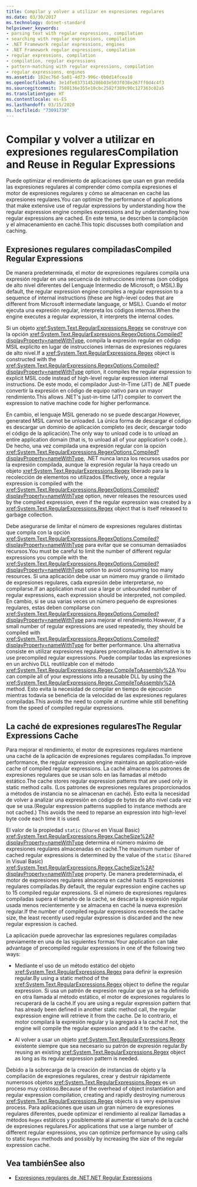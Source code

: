 ```yaml
---
title: Compilar y volver a utilizar en expresiones regulares
ms.date: 03/30/2017
ms.technology: dotnet-standard
helpviewer_keywords:
- parsing text with regular expressions, compilation
- searching with regular expressions, compilation
- .NET Framework regular expressions, engines
- .NET Framework regular expressions, compilation
- regular expressions, compilation
- compilation, regular expressions
- pattern-matching with regular expressions, compilation
- regular expressions, engines
ms.assetid: 182ec76d-5a01-4d73-996c-0b0d14fcea18
ms.openlocfilehash: 3e1dfe8373145286b03e503f038e267ff0d4c4f3
ms.sourcegitcommit: 7588136e355e10cbc2582f389c90c127363c02a5
ms.translationtype: HT
ms.contentlocale: es-ES
ms.lasthandoff: 03/15/2020
ms.locfileid: "73091730"
---
```

# <a name="compilation-and-reuse-in-regular-expressions"></a><span data-ttu-id="d30ec-102">Compilar y volver a utilizar en expresiones regulares</span><span class="sxs-lookup"><span data-stu-id="d30ec-102">Compilation and Reuse in Regular Expressions</span></span>
<span data-ttu-id="d30ec-103">Puede optimizar el rendimiento de aplicaciones que usan en gran medida las expresiones regulares al comprender cómo compila expresiones el motor de expresiones regulares y cómo se almacenan en caché las expresiones regulares.</span><span class="sxs-lookup"><span data-stu-id="d30ec-103">You can optimize the performance of applications that make extensive use of regular expressions by understanding how the regular expression engine compiles expressions and by understanding how regular expressions are cached.</span></span> <span data-ttu-id="d30ec-104">En este tema, se describen la compilación y el almacenamiento en caché.</span><span class="sxs-lookup"><span data-stu-id="d30ec-104">This topic discusses both compilation and caching.</span></span>  
  
## <a name="compiled-regular-expressions"></a><span data-ttu-id="d30ec-105">Expresiones regulares compiladas</span><span class="sxs-lookup"><span data-stu-id="d30ec-105">Compiled Regular Expressions</span></span>  
 <span data-ttu-id="d30ec-106">De manera predeterminada, el motor de expresiones regulares compila una expresión regular en una secuencia de instrucciones internas (son códigos de alto nivel diferentes del Lenguaje Intermedio de Microsoft, o MSIL).</span><span class="sxs-lookup"><span data-stu-id="d30ec-106">By default, the regular expression engine compiles a regular expression to a sequence of internal instructions (these are high-level codes that are different from Microsoft intermediate language, or MSIL).</span></span> <span data-ttu-id="d30ec-107">Cuando el motor ejecuta una expresión regular, interpreta los códigos internos.</span><span class="sxs-lookup"><span data-stu-id="d30ec-107">When the engine executes a regular expression, it interprets the internal codes.</span></span>  
  
 <span data-ttu-id="d30ec-108">Si un objeto <xref:System.Text.RegularExpressions.Regex> se construye con la opción <xref:System.Text.RegularExpressions.RegexOptions.Compiled?displayProperty=nameWithType>, compila la expresión regular en código MSIL explícito en lugar de instrucciones internas de expresiones regulares de alto nivel.</span><span class="sxs-lookup"><span data-stu-id="d30ec-108">If a <xref:System.Text.RegularExpressions.Regex> object is constructed with the <xref:System.Text.RegularExpressions.RegexOptions.Compiled?displayProperty=nameWithType> option, it compiles the regular expression to explicit MSIL code instead of high-level regular expression internal instructions.</span></span> <span data-ttu-id="d30ec-109">De este modo, el compilador Just-In-Time (JIT) de .NET puede convertir la expresión en código de equipo nativo para un mayor rendimiento.</span><span class="sxs-lookup"><span data-stu-id="d30ec-109">This allows .NET's just-in-time (JIT) compiler to convert the expression to native machine code for higher performance.</span></span>  
  
<span data-ttu-id="d30ec-110">En cambio, el lenguaje MSIL generado no se puede descargar.</span><span class="sxs-lookup"><span data-stu-id="d30ec-110">However, generated MSIL cannot be unloaded.</span></span> <span data-ttu-id="d30ec-111">La única forma de descargar el código es descargar un dominio de aplicación completo (es decir, descargar todo el código de la aplicación).</span><span class="sxs-lookup"><span data-stu-id="d30ec-111">The only way to unload code is to unload an entire application domain (that is, to unload all of your application's code.).</span></span> <span data-ttu-id="d30ec-112">De hecho, una vez compilada una expresión regular con la opción <xref:System.Text.RegularExpressions.RegexOptions.Compiled?displayProperty=nameWithType>, .NET nunca lanza los recursos usados por la expresión compilada, aunque la expresión regular la haya creado un objeto <xref:System.Text.RegularExpressions.Regex> liberado para la recolección de elementos no utilizados.</span><span class="sxs-lookup"><span data-stu-id="d30ec-112">Effectively, once a regular expression is compiled with the <xref:System.Text.RegularExpressions.RegexOptions.Compiled?displayProperty=nameWithType> option,   never releases the resources used by the compiled expression, even if the regular expression was created by a <xref:System.Text.RegularExpressions.Regex> object that is itself released to garbage collection.</span></span>  
  
 <span data-ttu-id="d30ec-113">Debe asegurarse de limitar el número de expresiones regulares distintas que compila con la opción <xref:System.Text.RegularExpressions.RegexOptions.Compiled?displayProperty=nameWithType> para evitar que se consuman demasiados recursos.</span><span class="sxs-lookup"><span data-stu-id="d30ec-113">You must be careful to limit the number of different regular expressions you compile with the <xref:System.Text.RegularExpressions.RegexOptions.Compiled?displayProperty=nameWithType> option to avoid consuming too many resources.</span></span> <span data-ttu-id="d30ec-114">Si una aplicación debe usar un número muy grande o ilimitado de expresiones regulares, cada expresión debe interpretarse, no compilarse.</span><span class="sxs-lookup"><span data-stu-id="d30ec-114">If an application must use a large or unbounded number of regular expressions, each expression should be interpreted, not compiled.</span></span> <span data-ttu-id="d30ec-115">En cambio, si se usa varias veces un número pequeño de expresiones regulares, estas deben compilarse con <xref:System.Text.RegularExpressions.RegexOptions.Compiled?displayProperty=nameWithType> para mejorar el rendimiento.</span><span class="sxs-lookup"><span data-stu-id="d30ec-115">However, if a small number of regular expressions are used repeatedly, they should be compiled with <xref:System.Text.RegularExpressions.RegexOptions.Compiled?displayProperty=nameWithType> for better performance.</span></span> <span data-ttu-id="d30ec-116">Una alternativa consiste en utilizar expresiones regulares precompiladas.</span><span class="sxs-lookup"><span data-stu-id="d30ec-116">An alternative is to use precompiled regular expressions.</span></span> <span data-ttu-id="d30ec-117">Puede compilar todas las expresiones en un archivo DLL reutilizable con el método <xref:System.Text.RegularExpressions.Regex.CompileToAssembly%2A>.</span><span class="sxs-lookup"><span data-stu-id="d30ec-117">You can compile all of your expressions into a reusable DLL by using the <xref:System.Text.RegularExpressions.Regex.CompileToAssembly%2A> method.</span></span> <span data-ttu-id="d30ec-118">Esto evita la necesidad de compilar en tiempo de ejecución mientras todavía se beneficia de la velocidad de las expresiones regulares compiladas.</span><span class="sxs-lookup"><span data-stu-id="d30ec-118">This avoids the need to compile at runtime while still benefiting from the speed of compiled regular expressions.</span></span>  
  
## <a name="the-regular-expressions-cache"></a><span data-ttu-id="d30ec-119">La caché de expresiones regulares</span><span class="sxs-lookup"><span data-stu-id="d30ec-119">The Regular Expressions Cache</span></span>  
 <span data-ttu-id="d30ec-120">Para mejorar el rendimiento, el motor de expresiones regulares mantiene una caché de la aplicación de expresiones regulares compiladas.</span><span class="sxs-lookup"><span data-stu-id="d30ec-120">To improve performance, the regular expression engine maintains an application-wide cache of compiled regular expressions.</span></span> <span data-ttu-id="d30ec-121">La caché almacena los patrones de expresiones regulares que se usan solo en las llamadas al método estático.</span><span class="sxs-lookup"><span data-stu-id="d30ec-121">The cache stores regular expression patterns that are used only in static method calls.</span></span> <span data-ttu-id="d30ec-122">(Los patrones de expresiones regulares proporcionados a métodos de instancia no se almacenan en caché). Esto evita la necesidad de volver a analizar una expresión en código de bytes de alto nivel cada vez que se usa.</span><span class="sxs-lookup"><span data-stu-id="d30ec-122">(Regular expression patterns supplied to instance methods are not cached.) This avoids the need to reparse an expression into high-level byte code each time it is used.</span></span>  
  
 <span data-ttu-id="d30ec-123">El valor de la propiedad `static` (`Shared` en Visual Basic) <xref:System.Text.RegularExpressions.Regex.CacheSize%2A?displayProperty=nameWithType> determina el número máximo de expresiones regulares almacenadas en caché.</span><span class="sxs-lookup"><span data-stu-id="d30ec-123">The maximum number of cached regular expressions is determined by the value of the `static` (`Shared` in Visual Basic) <xref:System.Text.RegularExpressions.Regex.CacheSize%2A?displayProperty=nameWithType> property.</span></span> <span data-ttu-id="d30ec-124">De manera predeterminada, el motor de expresiones regulares almacena en caché hasta 15 expresiones regulares compiladas.</span><span class="sxs-lookup"><span data-stu-id="d30ec-124">By default, the regular expression engine caches up to 15 compiled regular expressions.</span></span> <span data-ttu-id="d30ec-125">Si el número de expresiones regulares compiladas supera el tamaño de la caché, se descarta la expresión regular usada menos recientemente y se almacena en caché la nueva expresión regular.</span><span class="sxs-lookup"><span data-stu-id="d30ec-125">If the number of compiled regular expressions exceeds the cache size, the least recently used regular expression is discarded and the new regular expression is cached.</span></span>  
  
 <span data-ttu-id="d30ec-126">La aplicación puede aprovechar las expresiones regulares compiladas previamente en una de las siguientes formas:</span><span class="sxs-lookup"><span data-stu-id="d30ec-126">Your application can take advantage of precompiled regular expressions in one of the following two ways:</span></span>  
  
- <span data-ttu-id="d30ec-127">Mediante el uso de un método estático del objeto <xref:System.Text.RegularExpressions.Regex> para definir la expresión regular.</span><span class="sxs-lookup"><span data-stu-id="d30ec-127">By using a static method of the <xref:System.Text.RegularExpressions.Regex> object to define the regular expression.</span></span> <span data-ttu-id="d30ec-128">Si usa un patrón de expresión regular que ya se ha definido en otra llamada al método estático, el motor de expresiones regulares lo recuperará de la caché.</span><span class="sxs-lookup"><span data-stu-id="d30ec-128">If you are using a regular expression pattern that has already been defined in another static method call, the regular expression engine will retrieve it from the cache.</span></span> <span data-ttu-id="d30ec-129">De lo contrario, el motor compilará la expresión regular y la agregará a la caché.</span><span class="sxs-lookup"><span data-stu-id="d30ec-129">If not, the engine will compile the regular expression and add it to the cache.</span></span>  
  
- <span data-ttu-id="d30ec-130">Al volver a usar un objeto <xref:System.Text.RegularExpressions.Regex> existente siempre que sea necesario su patrón de expresión regular.</span><span class="sxs-lookup"><span data-stu-id="d30ec-130">By reusing an existing <xref:System.Text.RegularExpressions.Regex> object as long as its regular expression pattern is needed.</span></span>  
  
 <span data-ttu-id="d30ec-131">Debido a la sobrecarga de la creación de instancias de objeto y la compilación de expresiones regulares, crear y destruir rápidamente numerosos objetos <xref:System.Text.RegularExpressions.Regex> es un proceso muy costoso.</span><span class="sxs-lookup"><span data-stu-id="d30ec-131">Because of the overhead of object instantiation and regular expression compilation, creating and rapidly destroying numerous <xref:System.Text.RegularExpressions.Regex> objects is a very expensive process.</span></span> <span data-ttu-id="d30ec-132">Para aplicaciones que usan un gran número de expresiones regulares diferentes, puede optimizar el rendimiento al realizar llamadas a métodos `Regex` estáticos y posiblemente al aumentar el tamaño de la caché de expresiones regulares.</span><span class="sxs-lookup"><span data-stu-id="d30ec-132">For applications that use a large number of different regular expressions, you can optimize performance by using calls to static `Regex` methods and possibly by increasing the size of the regular expression cache.</span></span>  
  
## <a name="see-also"></a><span data-ttu-id="d30ec-133">Vea también</span><span class="sxs-lookup"><span data-stu-id="d30ec-133">See also</span></span>

- [<span data-ttu-id="d30ec-134">Expresiones regulares de .NET</span><span class="sxs-lookup"><span data-stu-id="d30ec-134">.NET Regular Expressions</span></span>](../../../docs/standard/base-types/regular-expressions.md)
